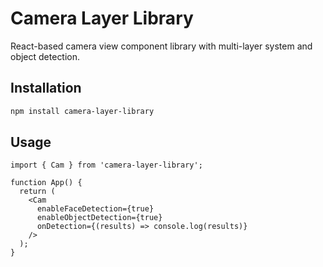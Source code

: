 # Camera Layer Library

React-based camera view component library with multi-layer system and object detection.

## Installation

```bash
npm install camera-layer-library
```

## Usage

```tsx
import { Cam } from 'camera-layer-library';

function App() {
  return (
    <Cam 
      enableFaceDetection={true}
      enableObjectDetection={true}
      onDetection={(results) => console.log(results)}
    />
  );
}
```
